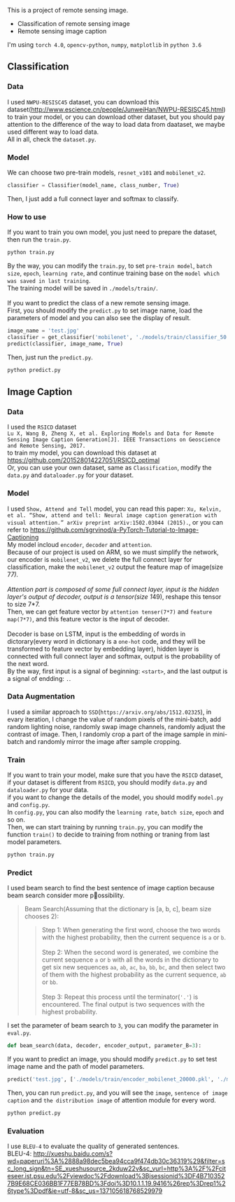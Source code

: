 This is a project of remote sensing image.</br>

* Classification of remote sensing image
* Remote sensing image caption

I'm using `torch 4.0`, `opencv-python`, `numpy`, `matplotlib` in `python 3.6`</br>

## Classification
### Data
I used `NWPU-RESISC45` dataset, you can download this dataset(http://www.escience.cn/people/JunweiHan/NWPU-RESISC45.html) to train your model, or you can download other dataset, but you should pay attention to the difference of the way to load data from daataset, we maybe used different way to load data.</br>
All in all, check the `dataset.py`.</br>

### Model
We can choose two pre-train models, `resnet_v101` and `mobilenet_v2`.
```Python
classifier = Classifier(model_name, class_number, True)
```
Then, I just add a full connect layer and softmax to classify.</br>

### How to use
If you want to train you own model, you just need to prepare the dataset, then run the `train.py`.
```Bash
python train.py
```
By the way, you can modify the `train.py`, to set `pre-train model`, `batch size`, `epoch`, `learning rate`, and continue training base on the `model which was saved in last training`.</br>
The training model will be saved in `./models/train/`.</br></br>
If you want to predict the class of a new remote sensing image.</br>
First, you should modify the `predict.py` to set image name, load the parameters of model and you can also see the display of result.
```Python
image_name = 'test.jpg'
classifier = get_classifier('mobilenet', './models/train/classifier_50.pkl')
predict(classifier, image_name, True)
```
Then, just run the `predict.py`.
```Bash
python predict.py
```

## Image Caption
### Data
I used the `RSICD` dataset</br>
`Lu X, Wang B, Zheng X, et al. Exploring Models and Data for Remote Sensing Image Caption Generation[J]. IEEE Transactions on Geoscience and Remote Sensing, 2017.` </br>
to train my model, you can download this dataset at https://github.com/201528014227051/RSICD_optimal</br>
Or, you can use your own dataset, same as `Classification`, modify the `data.py` and `dataloader.py` for your dataset.</br>
### Model
I used `Show, Attend and Tell` model, you can read this paper: `Xu, Kelvin, et al. “Show, attend and tell: Neural image caption generation with visual attention.” arXiv preprint arXiv:1502.03044 (2015).`, or you can refer to https://github.com/sgrvinod/a-PyTorch-Tutorial-to-Image-Captioning</br>
My model incloud `encoder`, `decoder` and `attention`.</br>
Because of our project is used on ARM, so we must simplify the network, our encoder is `mobilenet_v2`, we delete the full connect layer for classification, make the `mobilenet_v2` output the feature map of image(size 7*7).</br></br>
Attention part is composed of some full connect layer, input is the hidden layer's output of decoder, output is a tensor(size 1*49), reshape this tensor to size 7*7.</br>
Then, we can get feature vector by `attention tenser(7*7)` and `feature map(7*7)`, and this feature vector is the input of decoder.</br></br>
Decoder is base on LSTM, input is the embedding of words in dictorary(every word in dictionary is a `one-hot` code, and they will be transformed to feature vector by embedding layer), hidden layer is connected with full connect layer and softmax, output is the probability of the next word.</br>
By the way, first input is a signal of beginning: `<start>`, and the last output is a signal of endding: `.`.</br>
### Data Augmentation
I used a similar approach to `SSD`(`https://arxiv.org/abs/1512.02325`), in evary iteration, I change the value of random pixels of the mini-batch, add random lighting noise, randomly swap image channels, randomly adjust the contrast of image. Then, I randomly crop a part of the image sample in mini-batch and randomly mirror the image after sample cropping.
### Train
If you want to train your model, make sure that you have the `RSICD` dataset, if your dataset is different from `RSICD`, you should modify `data.py` and `dataloader.py` for your data.</br>
if you want to change the details of the model, you should modify `model.py` and `config.py`.</br>
In `config.py`, you can also modify the `learning rate`, `batch size`, `epoch` and so on.</br>
Then, we can start training by running `train.py`, you can modify the function `train()` to decide to training from nothing or traning from last model parameters.
```Bash
python train.py
```
### Predict
I used beam search to find the best sentence of image caption because beam search consider more possibility.</br>
> Beam Search(Assuming that the dictionary is [a, b, c], beam size chooses 2):
>> Step 1: When generating the first word, choose the two words with the highest probability, then the current sequence is `a` or `b`.</br></br>
>> Step 2: When the second word is generated, we combine the current sequence `a` or `b` with all the words in the dictionary to get six new sequences `aa`, `ab`, `ac`, `ba`, `bb`, `bc`, and then select two of them with the highest probability as the current sequence, `ab` or `bb`.</br></br>
>> Step 3: Repeat this process until the terminator(`'.'`) is encountered. The final output is two sequences with the highest probability.</br>

I set the parameter of beam search to `3`, you can modify the parameter in `eval.py`.
```Python
def beam_search(data, decoder, encoder_output, parameter_B=3):
```
If you want to predict an image, you should modify `predict.py` to set test image name and the path of model parameters.
```Python
predict('test.jpg', ['./models/train/encoder_mobilenet_20000.pkl', './models/train/decoder_20000.pkl'])
```
Then, you can run `predict.py`, and you will see the `image`, `sentence of image caption` and `the distribution image` of attention module for every word.
```Bash
python predict.py
```
### Evaluation
I use `BLEU-4` to evaluate the quality of generated sentences.</br>
BLEU-4: http://xueshu.baidu.com/s?wd=paperuri%3A%2888a98dec5bea94cca9f474db30c36319%29&filter=sc_long_sign&tn=SE_xueshusource_2kduw22v&sc_vurl=http%3A%2F%2Fciteseer.ist.psu.edu%2Fviewdoc%2Fdownload%3Bjsessionid%3DF4B7103527B9E68CE036BB1F77EB78BD%3Fdoi%3D10.1.1.19.9416%26rep%3Drep1%26type%3Dpdf&ie=utf-8&sc_us=137105618768529979</br>

<!-- ![](https://github.com/guodongxiaren/ImageCache/raw/master/Logo/foryou.gif)   -->


